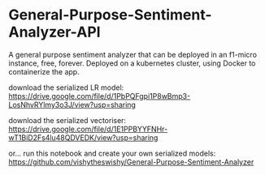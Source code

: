# General-Purpose-Sentiment-Analyzer-API
A general purpose sentiment analyzer that can be deployed in an f1-micro instance, free, forever. Deployed on a kubernetes cluster, using Docker to containerize the app.

download the serialized LR model:
https://drive.google.com/file/d/1PbPQFgpi1P8wBmp3-LosNhvRYlmy3o3J/view?usp=sharing

download the serialized vectoriser:
https://drive.google.com/file/d/1E1PPBYYFNHr-wT1BiD2Fs4lu48QDVEDK/view?usp=sharing

or...
run this notebook and create your own serialized models:
https://github.com/vishytheswishy/General-Purpose-Sentiment-Analyzer
